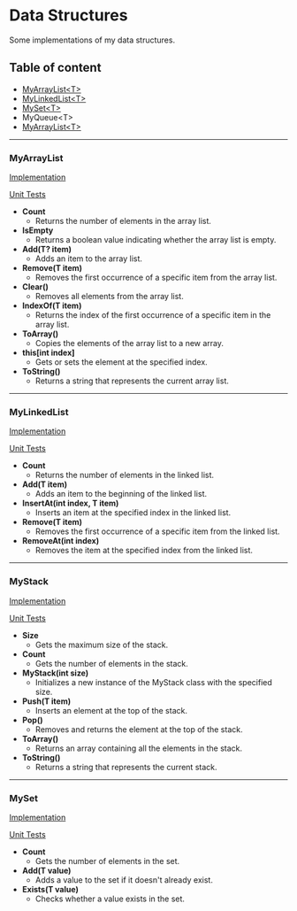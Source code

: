 # Data Structures
Some implementations of my data structures.

## Table of content
- [MyArrayList\<T>](#myarraylist)
- [MyLinkedList\<T>](#mylinkedlist)
- [MySet\<T>](#myarraylist)
- MyQueue\<T>
- [MyArrayList\<T>](#myarraylist)

---
### MyArrayList
[Implementation](./DataStructuresLibrary/MyArrayList.cs)

[Unit Tests](./DataStructuresTest/MyArrayListUnitTest.cs)

- **Count**
  - Returns the number of elements in the array list.
- **IsEmpty**
  - Returns a boolean value indicating whether the array list is empty.
- **Add(T? item)**
  - Adds an item to the array list.
- **Remove(T item)**
  - Removes the first occurrence of a specific item from the array list.
- **Clear()**
  - Removes all elements from the array list.
- **IndexOf(T item)**
  - Returns the index of the first occurrence of a specific item in the array list.
- **ToArray()**
  - Copies the elements of the array list to a new array.
- **this[int index]**
  - Gets or sets the element at the specified index.
- **ToString()**
  - Returns a string that represents the current array list.

---
### MyLinkedList
[Implementation](./DataStructuresLibrary/MyLinkedList.cs)

[Unit Tests](./DataStructuresTest/MyLinkedListUnitTest.cs)

- **Count**
  - Returns the number of elements in the linked list.
- **Add(T item)**
  - Adds an item to the beginning of the linked list.
- **InsertAt(int index, T item)**
  - Inserts an item at the specified index in the linked list.
- **Remove(T item)**
  - Removes the first occurrence of a specific item from the linked list.
- **RemoveAt(int index)**
  - Removes the item at the specified index from the linked list.

---
### MyStack
[Implementation](./DataStructuresLibrary/MyStack.cs)

[Unit Tests](./DataStructuresTest/MyStackUnitTest.cs)

- **Size**
  - Gets the maximum size of the stack.
- **Count**
  - Gets the number of elements in the stack.
- **MyStack(int size)**
  - Initializes a new instance of the MyStack class with the specified size.
- **Push(T item)**
  - Inserts an element at the top of the stack.
- **Pop()**
  - Removes and returns the element at the top of the stack.
- **ToArray()**
  - Returns an array containing all the elements in the stack.
- **ToString()**
  - Returns a string that represents the current stack.

---
### MySet
[Implementation](./DataStructuresLibrary/MySet.cs)

[Unit Tests](./DataStructuresTest/MySetUnitTest.cs)

- **Count**
  - Gets the number of elements in the set.
- **Add(T value)**
  - Adds a value to the set if it doesn't already exist.
- **Exists(T value)**
  - Checks whether a value exists in the set.

